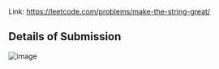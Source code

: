 Link: https://leetcode.com/problems/make-the-string-great/
## Details of Submission
![image](https://github.com/mgalang229/LeetCode-Make-The-String-Great/assets/51401355/2cbad209-c667-4bf8-b024-035d13695069)
